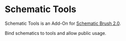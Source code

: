 # Schematic Tools

Schematic Tools is an Add-On for [Schematic Brush 2.0](https://github.com/eldoriarpg/SchematicBrushReborn).

Bind schematics to tools and allow public usage.
